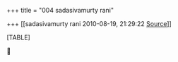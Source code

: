 +++
title = "004 sadasivamurty rani"

+++
[[sadasivamurty rani	2010-08-19, 21:29:22 [Source](https://groups.google.com/g/bvparishat/c/HaPSUXPy6VA)]]



[TABLE]



